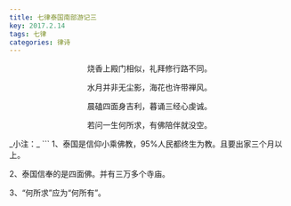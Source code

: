```yaml
---
title: 七律泰国南部游记三
key: 2017.2.14
tags: 七律
categories: 律诗
---
```


<p align="center">烧香上殿门相似，礼拜修行路不同。
</p>
<p align="center">水月并非无尘影，海花也许带禅风。
</p>
<p align="center">晨磕四面身吉利，暮诵三经心虔诚。
</p>
<p align="center">若问一生何所求，有佛陪伴就没空。
</p>
_小注：_
```
1、泰国是信仰小乘佛教，95%人民都终生为教。且要出家三个月以上。

2、泰国信奉的是四面佛。并有三万多个寺庙。

3、“何所求”应为“何所有”。

```